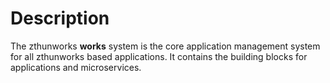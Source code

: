 # Description

The zthunworks **works** system is the core application management system for all zthunworks based applications. It contains the building blocks for applications
and microservices.
